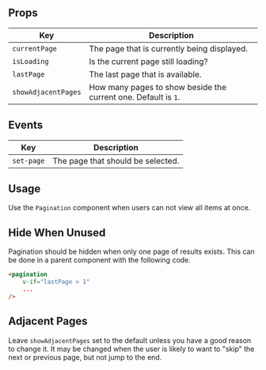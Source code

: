 ## Props

| Key | Description |
| --- | --- |
| `currentPage` | The page that is currently being displayed. |
| `isLoading` | Is the current page still loading? |
| `lastPage` | The last page that is available. |
| `showAdjacentPages` | How many pages to show beside the current one. Default is <code>1</code>. |

## Events

| Key | Description |
| --- | --- |
| `set-page` | The page that should be selected. |

## Usage

Use the `Pagination` component when users can not view all items at once.

## Hide When Unused

Pagination should be hidden when only one page of results exists. This can be done in a parent component with the following code.

```html
<pagination
	v-if="lastPage > 1"
	...
/>
```

## Adjacent Pages

Leave `showAdjacentPages` set to the default unless you have a good reason to change it. It may be changed when the user is likely to want to "skip" the next or previous page, but not jump to the end.
